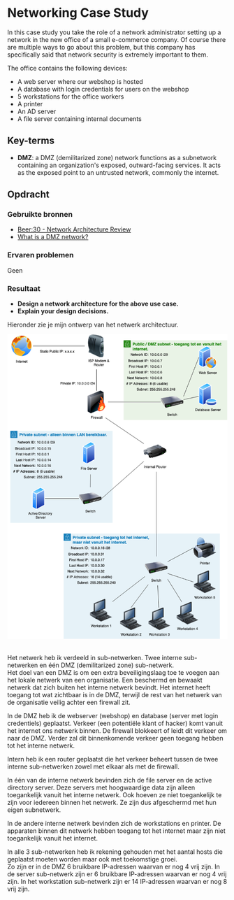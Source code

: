 # Networking Case Study
In this case study you take the role of a network administrator setting up a network in the new office of a small e-commerce company. Of course there are multiple ways to go about this problem, but this company has specifically said that network security is extremely important to them.

The office contains the following devices:
- A web server where our webshop is hosted
- A database with login credentials for users on the webshop
- 5 workstations for the office workers
- A printer
- An AD server
- A file server containing internal documents

## Key-terms
- **DMZ**: a DMZ (demilitarized zone) network functions as a subnetwork containing an organization's exposed, outward-facing services. It acts as the exposed point to an untrusted network, commonly the internet.
## Opdracht
### Gebruikte bronnen
- [Beer:30 - Network Architecture Review](https://www.youtube.com/watch?v=oopkClg1kxM)
- [What is a DMZ network?](https://www.barracuda.com/support/glossary/dmz-network)

### Ervaren problemen
Geen

### Resultaat
- **Design a network architecture for the above use case.**
- **Explain your design decisions.**

Hieronder zie je mijn ontwerp van het netwerk architectuur.

![netwerkarchitectuur](/02_Networking/images/07_networking-case-study1-1.png)<br><br>

Het netwerk heb ik verdeeld in sub-netwerken. Twee interne sub-netwerken en één DMZ (demilitarized zone) sub-netwerk.  
Het doel van een DMZ is om een ​​extra beveiligingslaag toe te voegen aan het lokale netwerk van een organisatie. Een beschermd en bewaakt netwerk dat zich buiten het interne netwerk bevindt. Het internet heeft toegang tot wat zichtbaar is in de DMZ, terwijl de rest van het netwerk van de organisatie veilig achter een firewall zit.

In de DMZ heb ik de webserver (webshop) en database (server met login credentiels) geplaatst. Verkeer (een potentiële klant of hacker) komt vanuit het internet ons netwerk binnen. De firewall blokkeert of leidt dit verkeer om naar de DMZ. Verder zal dit binnenkomende verkeer geen toegang hebben tot het interne netwerk.

Intern heb ik een router geplaatst die het verkeer beheert tussen de twee interne sub-netwerken zowel met elkaar als met de firewall.

In één van de interne netwerk bevinden zich de file server en de active directory server. Deze servers met hoogwaardige data zijn alleen toegankelijk vanuit het interne netwerk. Ook hoeven ze niet toegankelijk te zijn voor iedereen binnen het netwerk. Ze zijn dus afgeschermd met hun eigen subnetwerk.

In de andere interne netwerk bevinden zich de workstations en printer. De apparaten binnen dit netwerk hebben toegang tot het internet maar zijn niet toegankelijk vanuit het internet.

In alle 3 sub-netwerken heb ik rekening gehouden met het aantal hosts die geplaatst moeten worden maar ook met toekomstige groei.  
Zo zijn er in de DMZ 6 bruikbare IP-adressen waarvan er nog 4 vrij zijn.
In de server sub-netwerk zijn er 6 bruikbare IP-adressen waarvan er nog 4 vrij zijn.
In het workstation sub-netwerk zijn er 14 IP-adressen waarvan er nog 8 vrij zijn.
